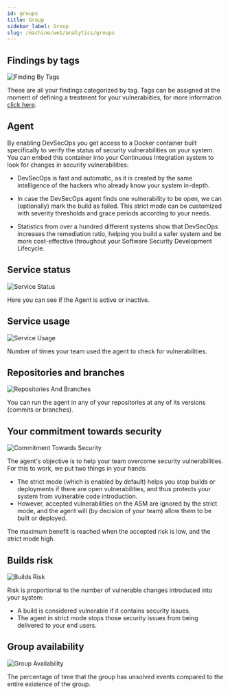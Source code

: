```yaml
---
id: groups
title: Group
sidebar_label: Group
slug: /machine/web/analytics/groups
---
```


## Findings by tags

![Finding By Tags](https://res.cloudinary.com/fluid-attacks/image/upload/v1643984798/docs/web/analytics/groups/groups_findings_tags.png)

These are
all your findings
categorized by tag.
Tags can be assigned
at the moment
of defining a treatment
for your vulnerabiities,
for more information
[click here](/machine/web/vulnerabilities/management/treatments/).

## Agent

By enabling DevSecOps you get access to a
Docker container built specifically to
verify the status of security vulnerabilities
on your system.
You can embed this container into your Continuous
Integration system to look for changes in
security vulnerabilities:

- DevSecOps is fast and automatic, as it is
  created by the same intelligence of the hackers
  who already know your system in-depth.

- In case the DevSecOps agent finds one vulnerability
  to be open, we can (optionally) mark the build as failed.
  This strict mode can be customized with severity
  thresholds and grace periods according to your needs.

- Statistics from over a hundred different systems
  show that DevSecOps increases the remediation ratio,
  helping you build a safer system and be more
  cost-effective throughout your Software Security
  Development Lifecycle.

## Service status

![Service Status](https://res.cloudinary.com/fluid-attacks/image/upload/v1652122367/docs/web/analytics/groups/service_status.png)

Here you can see
if the Agent is
active or inactive.

## Service usage

![Service Usage](https://res.cloudinary.com/fluid-attacks/image/upload/v1652122427/docs/web/analytics/groups/service_usage.png)

Number of times
your team used the agent
to check for vulnerabilities.

## Repositories and branches

![Repositories And Branches](https://res.cloudinary.com/fluid-attacks/image/upload/v1652122486/docs/web/analytics/groups/repos_and_branch.png)

You can run the agent
in any of your repositories
at any of its versions
(commits or branches).

## Your commitment towards security

![Commitment Towards Security](https://res.cloudinary.com/fluid-attacks/image/upload/v1643984899/docs/web/analytics/groups/groups_comm_towards_security.png)

The agent's objective
is to help your team
overcome security vulnerabilities.
For this to work,
we put two things in your hands:

- The strict mode
  (which is enabled by default)
  helps you stop builds
  or deployments
  if there are open vulnerabilities,
  and thus protects your system
  from vulnerable code introduction.
- However,
  accepted vulnerabilities on the ASM
  are ignored by the strict mode,
  and the agent will
  (by decision of your team)
  allow them to be built
  or deployed.

The maximum benefit is reached
when the accepted risk is low,
and the strict mode high.

## Builds risk

![Builds Risk](https://res.cloudinary.com/fluid-attacks/image/upload/v1643986228/docs/web/analytics/groups/groups_build_risk.png)

Risk is proportional
to the number of vulnerable changes
introduced into your system:

- A build is considered vulnerable
  if it contains security issues.
- The agent in strict mode
  stops those security issues
  from being delivered
  to your end users.

## Group availability

![Group Availability](https://res.cloudinary.com/fluid-attacks/image/upload/v1657916271/docs/web/analytics/groups/group_availability.png)

The percentage of time
that the group has unsolved
events compared to the entire
existence of the group.

